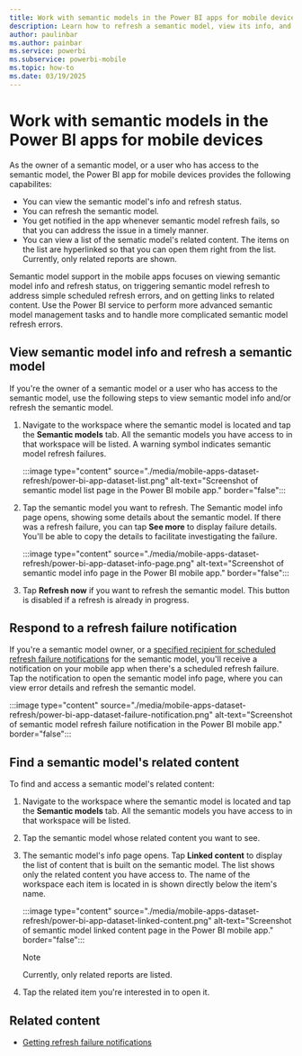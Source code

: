 ```yaml
---
title: Work with semantic models in the Power BI apps for mobile devices
description: Learn how to refresh a semantic model, view its info, and see links to its related reports in the Power BI app for iOS and Android mobile devices.
author: paulinbar
ms.author: painbar
ms.service: powerbi
ms.subservice: powerbi-mobile
ms.topic: how-to
ms.date: 03/19/2025
---
```

# Work with semantic models in the Power BI apps for mobile devices

As the owner of a semantic model, or a user who has access to the semantic model, the Power BI app for mobile devices provides the following capabilites:

* You can view the semantic model's info and refresh status.
* You can refresh the semantic model.
* You get notified in the app whenever semantic model refresh fails, so that you can address the issue in a timely manner.
* You can view a list of the sematic model's related content. The items on the list are hyperlinked so that you can open them right from the list. Currently, only related reports are shown.

Semantic model support in the mobile apps focuses on viewing semantic model info and refresh status, on triggering semantic model refresh to address simple scheduled refresh errors, and on getting links to related content. Use the Power BI service to perform more advanced semantic model management tasks and to handle more complicated semantic model refresh errors.

## View semantic model info and refresh a semantic model

If you're the owner of a semantic model or a user who has access to the semantic model, use the following steps to view semantic model info and/or refresh the semantic model.

1. Navigate to the workspace where the semantic model is located and tap the **Semantic models** tab. All the semantic models you have access to in that workspace will be listed. A warning symbol indicates semantic model refresh failures.

    :::image type="content" source="./media/mobile-apps-dataset-refresh/power-bi-app-dataset-list.png" alt-text="Screenshot of semantic model list page in the Power BI mobile app." border="false":::

1. Tap the semantic model you want to refresh. The Semantic model info page opens, showing some details about the semantic model. If there was a refresh failure, you can tap **See more** to display failure details. You'll be able to copy the details to facilitate investigating the failure.

    :::image type="content" source="./media/mobile-apps-dataset-refresh/power-bi-app-dataset-info-page.png" alt-text="Screenshot of semantic model info page in the Power BI mobile app." border="false":::

3.	Tap **Refresh now** if you want to refresh the semantic model. This button is disabled if a refresh is already in progress.

## Respond to a refresh failure notification

If you're a semantic model owner, or a [specified recipient for scheduled refresh failure notifications](../../connect-data/refresh-data.md#getting-refresh-failure-notifications) for the semantic model, you'll receive a notification on your mobile app when there's a scheduled refresh failure. Tap the notification to open the semantic model info page, where you can view error details and refresh the semantic model.

:::image type="content" source="./media/mobile-apps-dataset-refresh/power-bi-app-dataset-failure-notification.png" alt-text="Screenshot of semantic model refresh failure notification in the Power BI mobile app." border="false":::

## Find a semantic model's related content

To find and access a semantic model's related content:

1. Navigate to the workspace where the semantic model is located and tap the **Semantic models** tab. All the semantic models you have access to in that workspace will be listed.

1. Tap the semantic model whose related content you want to see.

1. The semantic model's info page opens. Tap **Linked content** to display the list of content that is built on the semantic model. The list shows only the related content you have access to. The name of the workspace each item is located in is shown directly below the item's name.

    :::image type="content" source="./media/mobile-apps-dataset-refresh/power-bi-app-dataset-linked-content.png" alt-text="Screenshot of semantic model linked content page in the Power BI mobile app." border="false":::

    > [!NOTE]
    > Currently, only related reports are listed.

1. Tap the related item you're interested in to open it.

## Related content

- [Getting refresh failure notifications](../../connect-data/refresh-data.md#getting-refresh-failure-notifications)